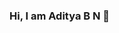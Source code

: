 ### Hi, I am Aditya B N 👋

<!--
**adirn26/adirn26** is a ✨ _special_ ✨ repository because its `README.md` (this file) appears on your GitHub profile.

Here are some ideas to get you started:

- 🔭 I’m currently working on ...
- 🌱 I’m currently learning Android and Spring boot
- 👯 I’m looking to collaborate on Java Projects
- 🤔 I’m looking for help with ...
- 💬 Ask me about ...
- 📫 How to reach me: adirn26@gmail.com
- 😄 Pronouns: ...
- ⚡ Fun fact: ...
-->
